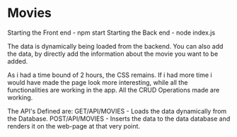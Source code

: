# Movies
Starting the Front end - npm start
Starting the Back end - node index.js

The data is dynamically being loaded from the backend.
You can also add the data, by directly add the information about the movie you want to be added.

As i had a time bound of 2 hours, the CSS remains. If i had more time i would have made the page look more interesting, while all the functionalities are working in the app.
All the CRUD Operations made are working.

The API's Defined are:
GET/API/MOVIES - Loads the data dynamically from the Database.
POST/API/MOVIES - Inserts the data to the data database and renders it on the web-page at that very point.
